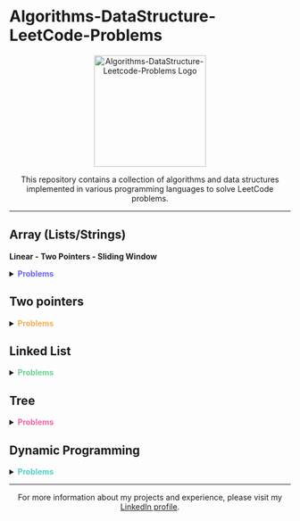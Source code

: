 # Algorithms-DataStructure-LeetCode-Problems

<p align="center">
  <img src="https://smlpoints.com/wp-content/uploads/LeetCode_logo.png" alt="Algorithms-DataStructure-Leetcode-Problems Logo" width="200">
</p>


<p align="center">
  This repository contains a collection of algorithms and data structures implemented in various programming languages to solve LeetCode problems.
</p>

---

## Array (Lists/Strings)
<p>
  <span style="font-weight: bold">Linear - Two Pointers - Sliding Window</span>
</p>

<details>
  <summary><strong><span style="color:#6C63FF;">Problems</span></strong></summary>
  
  - **Problem 1**: Two Sum (Easy)
    - Difficulty: :star:
    - [Link](https://leetcode.com/problems/two-sum/)
    - Files: `two_sum.py`, `two_sum.java`, `two_sum.cpp`
      - `two_sum.py`:
        - Summary: This code solves the Two Sum problem by using a dictionary/hashmap to store the complements of elements as we iterate through the array. It has a time complexity of O(n).
      - `two_sum.java`:
        - Summary: This code solves the Two Sum problem by using nested loops to compare every pair of elements in the array. It has a time complexity of O(n^2).
      - `two_sum.cpp`:
        - Summary: This code solves the Two Sum problem by sorting the array and using two pointers to find the pair that sums up to the target. It has a time complexity of O(n log n).
    
  - **Problem 2**: Container With Most Water (Medium)
    - Difficulty: :star::star:
    - [Link](https://leetcode.com/problems/container-with-most-water/)
    - Files: `container_with_most_water.py`, `container_with_most_water.java`, `container_with_most_water.cpp`
      - `container_with_most_water.py`:
        - Summary: This code solves the Container With Most Water problem using a two-pointer approach. It starts with the widest container and moves the pointers inward based on the heights. It has a time complexity of O(n).
      - `container_with_most_water.java`:
        - Summary: This code solves the Container With Most Water problem by comparing every pair of heights using nested loops. It has a time complexity of O(n^2).
      - `container_with_most_water.cpp`:
        - Summary: This code solves the Container With Most Water problem using a two-pointer approach. It starts with the widest container and moves the pointers inward based on the heights. It has a time complexity of O(n).
  
  ...
</details>

## Two pointers

<details>
  <summary><strong><span style="color:#F6AD55;">Problems</span></strong></summary>
  
  - **Problem 1**: ...
</details>

## Linked List

<details>
  <summary><strong><span style="color:#68D391;">Problems</span></strong></summary>
  
  - **Problem 1**: ...
</details>

## Tree

<details>
  <summary><strong><span style="color:#ED64A6;">Problems</span></strong></summary>
  
  - **Problem 1**: ...
</details>

## Dynamic Programming

<details>
  <summary><strong><span style="color:#4FD1C5;">Problems</span></strong></summary>
  
  - **Problem 1**: ...
</details>

---

<p align="center">For more information about my projects and experience, please visit my <a href="https://www.linkedin.com/in/khaled-akel-98638a250">LinkedIn profile</a>.</p>





